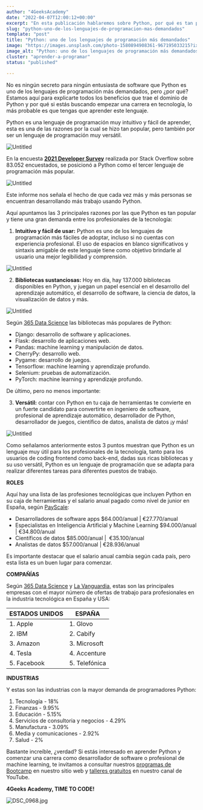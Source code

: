 ```yaml
---
author: "4GeeksAcademy"
date: "2022-04-07T12:00:12+00:00"
excerpt: "En esta publicación hablaremos sobre Python, por qué es tan popular, sus bibliotecas, y los principales trabajos que incluyen Python en su caja de herramientas."
slug: "python-uno-de-los-lenguajes-de-programacion-mas-demandados"
template: "post"
title: "Python: uno de los lenguajes de programación más demandados"
image: "https://images.unsplash.com/photo-1580894908361-967195033215?ixlib=rb-1.2.1&ixid=MnwxMjA3fDB8MHxwaG90by1wYWdlfHx8fGVufDB8fHx8&auto=format&fit=crop&w=870&q=80"
image_alt: "Python: uno de los lenguajes de programación más demandados"
cluster: "aprender-a-programar"
status: "published"

---
```


No es ningún secreto para ningún entusiasta de software que Python es uno de los lenguajes de programación más demandados, pero ¿por qué? Estamos aquí para explicarte todos los beneficios que trae el dominio de Python y por qué si estás buscando empezar una carrera en tecnología, lo más probable es que tengas que aprender este lenguaje.

Python es una lenguaje de programación muy intuitivo y fácil de aprender, esta es una de las razones por la cual se hizo tan popular, pero también por ser un lenguaje de programación muy versátil.

![Untitled](https://images.unsplash.com/photo-1556761175-b413da4baf72?ixlib=rb-1.2.1&ixid=MnwxMjA3fDB8MHxwaG90by1wYWdlfHx8fGVufDB8fHx8&auto=format&fit=crop&w=774&q=80)

En la encuesta [**2021 Developer Survey**](https://insights.stackoverflow.com/survey/2021#overview) realizada por Stack Overflow sobre 83.052 encuestados, se posicionó a Python como el tercer lenguaje de programación más popular.

![Untitled](https://images.unsplash.com/photo-1515879218367-8466d910aaa4?ixlib=rb-1.2.1&ixid=MnwxMjA3fDB8MHxwaG90by1wYWdlfHx8fGVufDB8fHx8&auto=format&fit=crop&w=869&q=80)

Este informe nos señala el hecho de que cada vez más y más personas se encuentran desarrollando más trabajo usando Python.

Aquí apuntamos las 3 principales razones por las que Python es tan popular y tiene una gran demanda entre los profesionales de la tecnología:

1. **Intuitivo y fácil de usar:** Python es uno de los lenguajes de programación más fáciles de adoptar, incluso si no cuentas con experiencia profesional. El uso de espacios en blanco significativos y sintaxis amigable de este lenguaje tiene como objetivo brindarle al usuario una mejor legibilidad y comprensión.

![Untitled](https://images.unsplash.com/photo-1515378791036-0648a3ef77b2?ixlib=rb-1.2.1&ixid=MnwxMjA3fDB8MHxwaG90by1wYWdlfHx8fGVufDB8fHx8&auto=format&fit=crop&w=870&q=80)

2. **Bibliotecas sustanciosas:** Hoy en día, hay 137.000 bibliotecas disponibles en Python, y juegan un papel esencial en el desarrollo del aprendizaje automático, el desarrollo de software, la ciencia de datos, la visualización de datos y más.

![Untitled](https://miro.medium.com/max/1086/1*UL8ZWQvfhI6rvGhadaSuZw.gif)

Según [365 Data Science](https://365datascience.com/) las bibliotecas más populares de Python:

- Django: desarrollo de software y aplicaciones.
- Flask: desarrollo de aplicaciones web.
- Pandas: machine learning y manipulación de datos.
- CherryPy: desarrollo web.
- Pygame: desarrollo de juegos.
- Tensorflow: machine learning y aprendizaje profundo.
- Selenium: pruebas de automatización.
- PyTorch: machine learning y aprendizaje profundo.

De último, pero no menos importante:

3. **Versátil:** contar con Python en tu caja de herramientas te convierte en un fuerte candidato para convertirte en ingeniero de software, profesional de aprendizaje automático, desarrollador de Python, desarrollador de juegos, científico de datos, analista de datos ¡y más!

![Untitled](https://images.unsplash.com/photo-1648737962083-056c3e4a437d?ixlib=rb-1.2.1&ixid=MnwxMjA3fDF8MHxwaG90by1wYWdlfHx8fGVufDB8fHx8&auto=format&fit=crop&w=870&q=80)

Como señalamos anteriormente estos 3 puntos muestran que Python es un lenguaje muy útil para los profesionales de la tecnología, tanto para los usuarios de coding frontend como back-end, dadas sus ricas bibliotecas y su uso versátil, Python es un lenguaje de programación que se adapta para realizar diferentes tareas para diferentes puestos de trabajo.

**ROLES**

Aquí hay una lista de las profesiones tecnológicas que incluyen Python en su caja de herramientas y el salario anual pagado como nivel de junior en España, según [PayScale](https://www.payscale.com/):

- Desarrolladores de software apps $64.000/anual | €27.770/anual
- Especialistas en Inteligencia Artificial y Machine Learning $94.000/anual | €34.800/anual
- Científicos de datos $85.000/anual |  €35.100/anual
- Analistas de datos $57.000/anual | €28.936/anual

Es importante destacar que el salario anual cambia según cada país, pero esta lista es un buen lugar para comenzar.

<call-to-action button_text="Ver programa" button_link="/es/curso-de-programacion-desde-cero" background="rgba(0, 151, 205, 0.15)" title="Aprende los lenguajes de programación más demandados en la industria" text="Te invitamos a impulsar tu carrera, aprendiendo a programar con nuestro Programa Full Stack Developer."></call-to-action>

**COMPAÑÍAS**

Según [365 Data Science](https://365datascience.com/) y [La Vanguardia,](https://www.lavanguardia.com/) estas son las principales empresas con el mayor número de ofertas de trabajo para profesionales en la industria tecnológica en España y USA:

| ESTADOS UNIDOS    | ESPAÑA         | 
|-------------------|----------------|
| 1. Apple          | 1. Glovo       |
| 2. IBM            | 2. Cabify      | 
| 3. Amazon         | 3. Microsoft   | 
| 4. Tesla          | 4. Accenture   |
| 5. Facebook       | 5. Telefónica  |

**INDUSTRIAS**

Y estas son las industrias con la mayor demanda de programadores Python:

1. Tecnología - 18%
2. Finanzas - 9.95%
3. Educación - 5.15%
4. Servicios de consultoria y negocios - 4.29%
5. Manufactura - 3.09%
6. Media y comunicaciones - 2.92%
7. Salud - 2%

Bastante increíble, ¿verdad? Si estás interesado en aprender Python y comenzar una carrera como desarrollador de software o profesional de machine learning, te invitamos a consultar nuestros [programas de Bootcamp](https://4geeksacademy.com/) en nuestro sitio web y [talleres gratuitos](https://www.youtube.com/watch?v=L4gAI6EqD7c) en nuestro canal de YouTube.

**4Geeks Academy, TIME TO CODE!**

![DSC_0968.jpg](https://breathecode.herokuapp.com/v1/media/file/dsc-0968-jpg?width=800)
